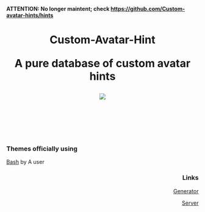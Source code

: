 **ATTENTION: No longer maintent; check https://github.com/Custom-avatar-hints/hints**

<h1 align=center> Custom-Avatar-Hint </p>
<p align=center>A pure database of custom avatar hints</p>

<p align=center><img align=center src="https://cdn.discordapp.com/attachments/539180316447997974/669000794439286823/unknown.png"></p>
<br>
<br>

### Themes officially using
[Bash](https://github.com/A-User-s-Discord-Themes/Bash) by A user


<h3 align=right> Links </h3>
<p align=right><a href="https://a-user-s-discord-themes.github.io/Custom-Avatar-Hint/generator/">Generator</a></p>
<p align=right><a href="https://discord.gg/jGmSTkk">Server</a></p>
